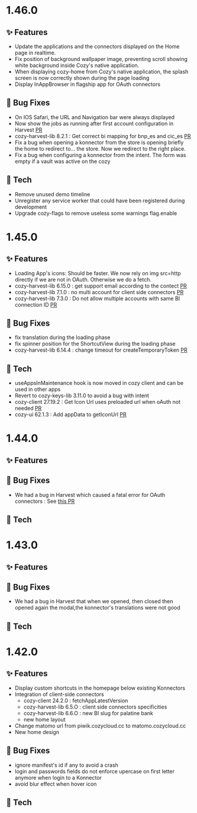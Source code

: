 # 1.46.0

## ✨ Features

* Update the applications and the connectors displayed on the Home page in realtime.
* Fix position of background wallpaper image, preventing scroll showing white background inside Cozy's native application.
* When displaying cozy-home from Cozy's native application, the splash screen is now correctly shown during the page loading
* Display InAppBrowser in flagship app for OAuth connectors

## 🐛 Bug Fixes

* On IOS Safari, the URL and Navigation bar were always displayed
* Now show the jobs as running after first account configuration in Harvest [PR](https://github.com/cozy/cozy-libs/pull/1515)
* cozy-harvest-lib 8.2.1 : Get correct bi mapping for bnp_es and cic_es [PR](https://github.com/cozy/cozy-libs/pull/1531)
* Fix a bug when opening a konnector from the store is opening briefly the home to redirect to... the store. Now we redirect to the right place.
* Fix a bug when configuring a konnector from the intent. The form was empty if a vault was active on the cozy
## 🔧 Tech

* Remove unused demo timeline
* Unregister any service worker that could have been registered during development
* Upgrade cozy-flags to remove useless some warnings flag.enable

# 1.45.0

## ✨ Features
* Loading App's icons: Should be faster. We now rely on img src=http directly if we are not in OAuth. Otherwise we do a fetch.
* cozy-harvest-lib 6.15.0 : get support email according to the contect [PR](https://github.com/cozy/cozy-libs/pull/1392)
* cozy-harvest-lib 7.1.0 : no multi account for client side connectors [PR](https://github.com/cozy/cozy-libs/pull/1406)
* cozy-harvest-lib 7.3.0 : Do not allow multiple accounts with same BI connection ID [PR](https://github.com/cozy/cozy-libs/pull/1464)


## 🐛 Bug Fixes

* fix translation during the loading phase
* fix spinner position for the ShortcutView during the loading phase
* cozy-harvest-lib 6.14.4 : change timeout for createTemporaryToken [PR](https://github.com/cozy/cozy-libs/pull/1391)

## 🔧 Tech

* useAppsInMaintenance hook is now moved in cozy client and can be used in other apps
* Revert to cozy-keys-lib 3.11.0 to avoid a bug with intent
* cozy-client 27.19.2 : Get Icon Url uses preloaded url when oAuth not needed [PR](https://github.com/cozy/cozy-client/pull/1134/files)
* cozy-ui 62.1.3 : Add appData to getIconUrl [PR](https://github.com/cozy/cozy-ui/pull/2064/)

# 1.44.0

## ✨ Features

## 🐛 Bug Fixes

* We had a bug in Harvest which caused a fatal error for OAuth connectors : See [this PR](https://github.com/cozy/cozy-libs/pull/1390)

## 🔧 Tech

# 1.43.0

## ✨ Features

## 🐛 Bug Fixes
* We had a bug in Harvest that when we opened, then closed then opened again the modal,the konnector's translations were not good
## 🔧 Tech

# 1.42.0

## ✨ Features

* Display custom shortcuts in the homepage below existing Konnectors
* Integration of client-side connectors
  * cozy-client 24.2.0 : fetchAppLatestVersion
  * cozy-harvest-lib 6.5.O : client side connectors specificities
  * cozy-harvest-lib 6.6.O : new BI slug for palatine bank
  * new home layout
* Change matomo url from piwik.cozycloud.cc to matomo.cozycloud.cc
* New home design

## 🐛 Bug Fixes

* ignore manifest's id if any to avoid a crash
* login and passwords fields do not enforce upercase on first letter anymore when login to a Konnector
* avoid blur effect when hover icon

## 🔧 Tech

